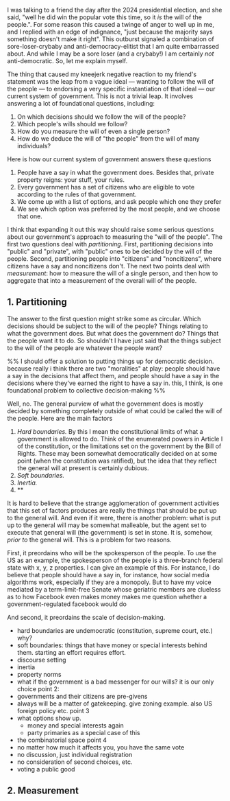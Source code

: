 I was talking to a friend the day after the 2024 presidential election, and she said, "well he did win the popular vote this time, so it *is* the will of the people.". For some reason this caused a twinge of anger to well up in me, and I replied with an edge of indignance, "just because the majority says something doesn't make it right". This outburst signaled a combination of sore-loser-crybaby and anti-democracy-elitist that I am quite embarrassed about. And while I may be a sore loser (and a crybaby!) I am certainly *not* anti-democratic. So, let me explain myself. 

The thing that caused my kneejerk negative reaction to my friend's statement was the leap from a vague ideal — wanting to follow the will of the people — to endorsing a very specific instantiation of that ideal — our current system of government. This is not a trivial leap. It involves answering a lot of foundational questions, including: 
1) On which decisions should we follow the will of the people? 
2) Which people's wills should we follow?
3) How do you measure the will of even a single person?
4) How do we deduce the will of "the people" from the will of many individuals?

Here is how our current system of government answers these questions
1) People have a say in what the government does. Besides that, private property reigns: your stuff, your rules.
2) Every government has a set of citizens who are eligible to vote according to the rules of that government. 
3) We come up with a list of options, and ask people which one they prefer
4) We see which option was preferred by the most people, and we choose that one. 

I think that expanding it out this way should raise some serious questions about our government's approach to measuring the "will of the people". The first two questions deal with *partitioning*. First, partitioning decisions into "public" and "private", with "public" ones to be decided by the will of the people. Second, partitioning people into "citizens" and "noncitizens", where citizens have a say and noncitizens don't. The next two points deal with *measurement*: how to measure the will of a single person, and then how to aggregate that into a measurement of the overall will of the people. 
## 1. Partitioning
The answer to the first question might strike some as circular. Which decisions should be subject to the will of the people? Things relating to what the government does. But what does the government do? Things that the people want it to do. So shouldn't I have just said that the things subject to the will of the people are whatever the people want?

%% I should offer a solution to putting things up for democratic decision. because really i think there are two "moralities" at play: people should have a say in the decisions that affect them, and people should have a say in the decisions where they've earned the right to have a say in. this, I think, is one foundational problem to collective decision-making %%

Well, no. The general purview of what the government does is mostly decided by something completely outside of what could be called the will of the people. Here are the main factors
1. *Hard boundaries.* By this I mean the constitutional limits of what a government is allowed to do. Think of the enumerated powers in Article I of the constitution, or the limitations set on the government by the Bill of Rights. These may been somewhat democratically decided on at some point (when the constitution was ratified), but the idea that they reflect the general will at present is certainly dubious.
2. *Soft boundaries.* 
3. *Inertia.* 
4. **

It is hard to believe that the strange agglomeration of government activities that this set of factors produces are really the things that should be put up to the general will. And even if it were, there is another problem: what is put up to the general will may be somewhat malleable, but the agent set to execute that general will (the government) is set in stone. It is, somehow, *prior to* the general will. This is a problem for two reasons.

First, it preordains who will be the spokesperson of the people. To use the US as an example, the spokesperson of the people is a three-branch federal state with x, y, z properties. I can give an example of this. For instance, I do believe that people should have a say in, for instance, how social media algorithms work, especially if they are a monopoly. But to have my voice mediated by a term-limit-free Senate whose geriatric members are clueless as to how Facebook even makes money makes me question whether a government-regulated facebook would do 

And second, it preordains the scale of decision-making. 


- hard boundaries are undemocratic (constitution, supreme court, etc.) why?
- soft boundaries: things that have money or special interests behind them. starting an effort requires effort.
- discourse setting
- inertia
- property norms
- what if the government is a bad messenger for our wills? it is our only choice
point 2:
- governments and their citizens are pre-givens
- always will be a matter of gatekeeping. give zoning example. also US foreign policy etc.
point 3
- what options show up.
	- money and special interests again
	- party primaries as a special case of this
- the combinatorial space
point 4
- no matter how much it affects you, you have the same vote
- no discussion, just individual registration 
- no consideration of second choices, etc.
- voting a public good

## 2. Measurement






